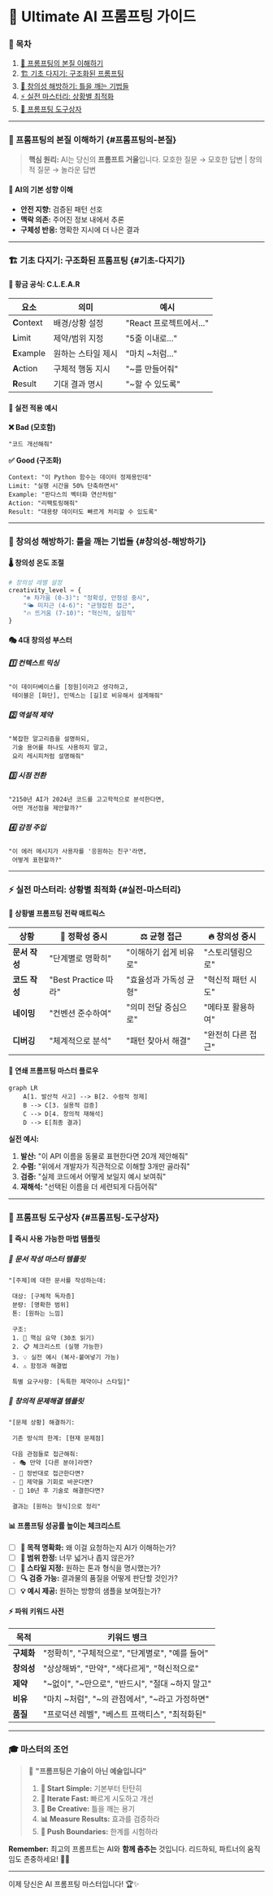 # 🚀 Ultimate AI 프롬프팅 가이드

### 📖 목차
1. [🎯 프롬프팅의 본질 이해하기](#프롬프팅의-본질)
2. [🏗️ 기초 다지기: 구조화된 프롬프팅](#기초-다지기)
3. [🎨 창의성 해방하기: 틀을 깨는 기법들](#창의성-해방하기)
4. [⚡ 실전 마스터리: 상황별 최적화](#실전-마스터리)
5. [🔧 프롬프팅 도구상자](#프롬프팅-도구상자)

---

### 🎯 프롬프팅의 본질 이해하기 {#프롬프팅의-본질}

> **핵심 원리:** AI는 당신의 **프롬프트 거울**입니다. 
> 모호한 질문 → 모호한 답변 | 창의적 질문 → 놀라운 답변

#### 🧠 AI의 기본 성향 이해
- **안전 지향:** 검증된 패턴 선호
- **맥락 의존:** 주어진 정보 내에서 추론
- **구체성 반응:** 명확한 지시에 더 나은 결과

---

### 🏗️ 기초 다지기: 구조화된 프롬프팅 {#기초-다지기}

#### 📐 황금 공식: C.L.E.A.R

| 요소 | 의미 | 예시 |
|------|------|------|
| **C**ontext | 배경/상황 설정 | "React 프로젝트에서..." |
| **L**imit | 제약/범위 지정 | "5줄 이내로..." |
| **E**xample | 원하는 스타일 제시 | "마치 ~처럼..." |
| **A**ction | 구체적 행동 지시 | "~를 만들어줘" |
| **R**esult | 기대 결과 명시 | "~할 수 있도록" |

#### 🎪 실전 적용 예시

**❌ Bad (모호함)**
```
"코드 개선해줘"
```

**✅ Good (구조화)**
```
Context: "이 Python 함수는 데이터 정제용인데"
Limit: "실행 시간을 50% 단축하면서"
Example: "판다스의 벡터화 연산처럼"
Action: "리팩토링해줘"
Result: "대용량 데이터도 빠르게 처리할 수 있도록"
```

---

### 🎨 창의성 해방하기: 틀을 깨는 기법들 {#창의성-해방하기}

#### 🌡️ 창의성 온도 조절

```python
# 창의성 레벨 설정
creativity_level = {
    "❄️ 차가움 (0-3)": "정확성, 안정성 중시",
    "🌤️ 미지근 (4-6)": "균형잡힌 접근",
    "🔥 뜨거움 (7-10)": "혁신적, 실험적"
}
```

#### 🎭 4대 창의성 부스터

##### 1️⃣ **컨텍스트 믹싱**
```
"이 데이터베이스를 [정원]이라고 생각하고,
 테이블은 [화단], 인덱스는 [길]로 비유해서 설계해줘"
```

##### 2️⃣ **역설적 제약**
```
"복잡한 알고리즘을 설명하되,
 기술 용어를 하나도 사용하지 말고,
 요리 레시피처럼 설명해줘"
```

##### 3️⃣ **시점 전환**
```
"2150년 AI가 2024년 코드를 고고학적으로 분석한다면,
 어떤 개선점을 제안할까?"
```

##### 4️⃣ **감정 주입**
```
"이 에러 메시지가 사용자를 '응원하는 친구'라면,
 어떻게 표현할까?"
```

---

### ⚡ 실전 마스터리: 상황별 최적화 {#실전-마스터리}

#### 🎯 상황별 프롬프팅 전략 매트릭스

| 상황 | 🧊 정확성 중시 | ⚖️ 균형 접근 | 🔥 창의성 중시 |
|------|--------------|-------------|--------------|
| **문서 작성** | "단계별로 명확히" | "이해하기 쉽게 비유로" | "스토리텔링으로" |
| **코드 작성** | "Best Practice 따라" | "효율성과 가독성 균형" | "혁신적 패턴 시도" |
| **네이밍** | "컨벤션 준수하여" | "의미 전달 중심으로" | "메타포 활용하여" |
| **디버깅** | "체계적으로 분석" | "패턴 찾아서 해결" | "완전히 다른 접근" |

#### 🔄 연쇄 프롬프팅 마스터 플로우

```mermaid
graph LR
    A[1. 발산적 사고] --> B[2. 수렴적 정제]
    B --> C[3. 실용적 검증]
    C --> D[4. 창의적 재해석]
    D --> E[최종 결과]
```

**실전 예시:**
1. **발산:** "이 API 이름을 동물로 표현한다면 20개 제안해줘"
2. **수렴:** "위에서 개발자가 직관적으로 이해할 3개만 골라줘"
3. **검증:** "실제 코드에서 어떻게 보일지 예시 보여줘"
4. **재해석:** "선택된 이름을 더 세련되게 다듬어줘"

---

### 🔧 프롬프팅 도구상자 {#프롬프팅-도구상자}

#### 🎨 즉시 사용 가능한 마법 템플릿

##### 📝 **문서 작성 마스터 템플릿**
```
"[주제]에 대한 문서를 작성하는데:
 
 대상: [구체적 독자층]
 분량: [명확한 범위]
 톤: [원하는 느낌]
 
 구조:
 1. 🎯 핵심 요약 (30초 읽기)
 2. 📋 체크리스트 (실행 가능한)
 3. 💡 실전 예시 (복사-붙여넣기 가능)
 4. ⚠️ 함정과 해결법
 
 특별 요구사항: [독특한 제약이나 스타일]"
```

##### 🚀 **창의적 문제해결 템플릿**
```
"[문제 상황] 해결하기:

 기존 방식의 한계: [현재 문제점]
 
 다음 관점들로 접근해줘:
 - 🎭 만약 [다른 분야]라면?
 - 🔄 정반대로 접근한다면?
 - 🌈 제약을 기회로 바꾼다면?
 - 💫 10년 후 기술로 해결한다면?
 
 결과는 [원하는 형식]으로 정리"
```

#### 📊 프롬프팅 성공률 높이는 체크리스트

- [ ] **🎯 목적 명확화:** 왜 이걸 요청하는지 AI가 이해하는가?
- [ ] **📏 범위 한정:** 너무 넓거나 좁지 않은가?
- [ ] **🎨 스타일 지정:** 원하는 톤과 형식을 명시했는가?
- [ ] **🔍 검증 가능:** 결과물의 품질을 어떻게 판단할 것인가?
- [ ] **💡 예시 제공:** 원하는 방향의 샘플을 보여줬는가?

#### ⚡ 파워 키워드 사전

| 목적 | 키워드 뱅크 |
|------|------------|
| **구체화** | "정확히", "구체적으로", "단계별로", "예를 들어" |
| **창의성** | "상상해봐", "만약", "색다르게", "혁신적으로" |
| **제약** | "~없이", "~만으로", "반드시", "절대 ~하지 말고" |
| **비유** | "마치 ~처럼", "~의 관점에서", "~라고 가정하면" |
| **품질** | "프로덕션 레벨", "베스트 프랙티스", "최적화된" |

---

### 🎓 마스터의 조언

> 💎 **"프롬프팅은 기술이 아닌 예술입니다"**
> 
> 1. **🎯 Start Simple:** 기본부터 탄탄히
> 2. **🔄 Iterate Fast:** 빠르게 시도하고 개선
> 3. **🎨 Be Creative:** 틀을 깨는 용기
> 4. **📊 Measure Results:** 효과를 검증하라
> 5. **🚀 Push Boundaries:** 한계를 시험하라

**Remember:** 최고의 프롬프트는 AI와 **함께 춤추는** 것입니다. 
리드하되, 파트너의 움직임도 존중하세요! 💃🕺

---

이제 당신은 AI 프롬프팅 마스터입니다! 🏆✨
